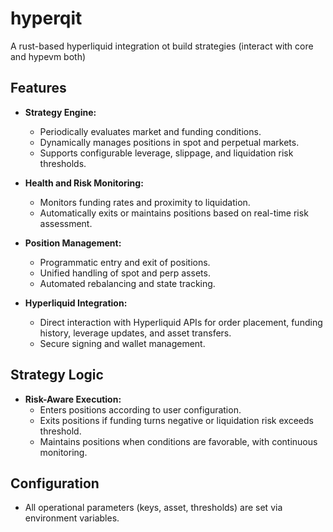 # hyperqit

A rust-based hyperliquid integration ot build strategies (interact with core and hypevm both)

## Features

- **Strategy Engine:**

  - Periodically evaluates market and funding conditions.
  - Dynamically manages positions in spot and perpetual markets.
  - Supports configurable leverage, slippage, and liquidation risk thresholds.

- **Health and Risk Monitoring:**

  - Monitors funding rates and proximity to liquidation.
  - Automatically exits or maintains positions based on real-time risk assessment.

- **Position Management:**

  - Programmatic entry and exit of positions.
  - Unified handling of spot and perp assets.
  - Automated rebalancing and state tracking.

- **Hyperliquid Integration:**
  - Direct interaction with Hyperliquid APIs for order placement, funding history, leverage updates, and asset transfers.
  - Secure signing and wallet management.

## Strategy Logic

- **Risk-Aware Execution:**
  - Enters positions according to user configuration.
  - Exits positions if funding turns negative or liquidation risk exceeds threshold.
  - Maintains positions when conditions are favorable, with continuous monitoring.

## Configuration

- All operational parameters (keys, asset, thresholds) are set via environment variables.
